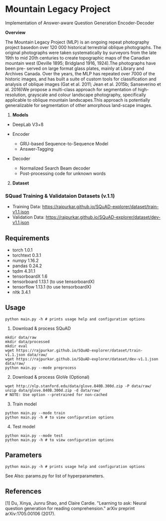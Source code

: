 # Mountain Legacy Project
Implementation of Answer-aware Question Generation Encoder-Decoder

  **Overview**

The Mountain Legacy Project (MLP) is an ongoing repeat photography project basedon over 120 000 historical terrestrial oblique photographs.  The original photographs were taken systematically by surveyors from the late 19th to mid 20th centuries to create topographic maps of the Canadian mountain west (Deville 1895; Bridgland 1916, 1924).The photographs have been pre- served on large format glass plates, mainly at Library and Archives Canada.  Over the years, the MLP has repeated over 7000 of the historic images, and has built a suite of custom tools for classification and analysis of oblique images (Gat et al.  2011; Jean et al.  2015b; Sanseverino et al.  2016)We propose a multi-class approach for segmentation of high-resolution,  grayscale and colour landscape photography,  specifically applicable to oblique mountain landscapes.This  approach  is  potentially  generalizable  for  segmentation  of  other  amorphous  land-scape images.

1. **Models**

  - DeepLab V3+ß
  
  - Encoder
    - GRU-based Sequence-to-Sequence Model
    - Answer-Tagging
  
  - Decoder
    - Normalized Search Beam decoder
    - Post-processing code for unknown words
    
2. **Dataset**

### SQuad Training & Validataion Datasets (v.1.1)
 - Training Data: https://rajpurkar.github.io/SQuAD-explorer/dataset/train-v1.1.json
 - Validation Data: https://rajpurkar.github.io/SQuAD-explorer/dataset/dev-v1.1.json


## Requirements

 - torch 1.0.1
 - torchtext 0.3.1
 - numpy 1.16.2 
 - pandas 0.24.2 
 - tqdm 4.31.1
 - tensorboardX 1.6
 - tensorboard 1.13.1 (to use tensorboardX)
 - tensorflow 1.13.1 (to use tensorboardX)
 - nltk 3.4.1 


## Usage

```
python main.py -h # prints usage help and configuration options
```

1. Download & process SQuAD

```
mkdir data/raw
mkdir data/processed
mkdir eval
wget https://rajpurkar.github.io/SQuAD-explorer/dataset/train-v1.1.json data/raw/
wget https://rajpurkar.github.io/SQuAD-explorer/dataset/dev-v1.1.json data/raw/
python main.py --mode preprocess
```

2. Download & process GloVe (Optional)

```
wget http://nlp.stanford.edu/data/glove.840B.300d.zip -P data/raw/
unzip data/glove.840B.300d.zip -d data/raw/
# NOTE: Use option --pretrained for non-cached 
```

3. Train model

```
python main.py --mode train 
python main.py -h # to view configuration options

```

4. Test model

```
python main.py --mode test 
python main.py -h # to view configuration options
```

## Parameters

```
python main.py -h # prints usage help and configuration options
```

See Also: params.py for list of hyperparameters.

## References

[1] Du, Xinya, Junru Shao, and Claire Cardie. "Learning to ask: Neural question generation for reading comprehension." arXiv preprint arXiv:1705.00106 (2017).

